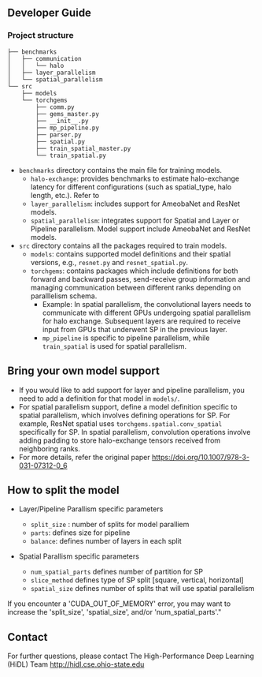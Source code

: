 ## Developer Guide

### Project structure
```
├── benchmarks
│   ├── communication
│   │   └── halo
│   ├── layer_parallelism
│   └── spatial_parallelism
└── src
    ├── models
    └── torchgems
        ├── comm.py
        ├── gems_master.py
        ├── __init__.py
        ├── mp_pipeline.py
        ├── parser.py
        ├── spatial.py
        ├── train_spatial_master.py
        └── train_spatial.py
```

- `benchmarks` directory contains the main file for training models.
    - `halo-exchange`: provides benchmarks to estimate halo-exchange latency for different configurations (such as spatial_type, halo length, etc.). Refer to 
    - `layer_parallelism`: includes support for AmeobaNet and ResNet models.
    - `spatial_parallelism`: integrates support for Spatial and Layer or Pipeline parallelism. Model support include AmeobaNet and ResNet models.
- `src` directory contains all the packages required to train models.
    - `models`: contains supported model definitions and their spatial versions, e.g., `resnet.py` and `resnet_spatial.py`.
    - `torchgems`: contains packages which include definitions for both forward and backward passes, send-receive group information and managing communication between different ranks depending on paralllelism schema.
        - Example: In spatial parallelism, the convolutional layers needs to communicate with different GPUs undergoing spatial parallelism for halo exchange. Subsequent layers are required to receive input from GPUs that underwent SP in the previous layer.
        - `mp_pipeline` is specific to pipeline parallelism, while `train_spatial` is used for spatial parallelism.

## Bring your own model support
- If you would like to add support for layer and pipeline parallelism, you need to add a definition for that model in `models/`.
- For spatial parallelism support, define a model definition specific to spatial parallelism, which involves defining operations for SP. For example, ResNet spatial uses `torchgems.spatial.conv_spatial` specifically for SP. In spatial parallelism, convolution operations involve adding padding to store halo-exchange tensors received from neighboring ranks.
- For more details, refer the original paper https://doi.org/10.1007/978-3-031-07312-0_6 

## How to split the model
- Layer/Pipeline Parallism specific parameters
    - `split_size` : number of splits for model paralliem
    - `parts`: defines size for pipeline
    - `balance`: defines number of layers in each split

- Spatial Parallism specific parameters
    - `num_spatial_parts` defines number of partition for SP
    - `slice_method` defines type of SP split [square, vertical, horizontal]
    - `spatial_size` defines number of splits that will use spatial parallelism

If you encounter a 'CUDA_OUT_OF_MEMORY' error, you may want to increase the 'split_size', 'spatial_size', and/or 'num_spatial_parts'."

## Contact
For further questions, please contact The High-Performance Deep Learning (HiDL) Team
http://hidl.cse.ohio-state.edu 